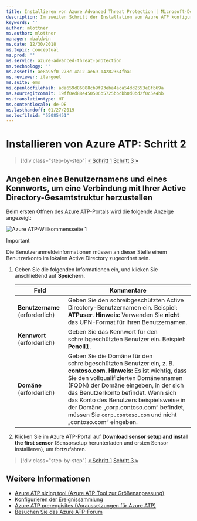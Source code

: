 ```yaml
---
title: Installieren von Azure Advanced Threat Protection | Microsoft-Dokumentation
description: Im zweiten Schritt der Installation von Azure ATP konfigurieren Sie die Domänenverbindungseinstellungen in Ihrem Azure ATP-Clouddienst.
keywords: ''
author: mlottner
ms.author: mlottner
manager: mbaldwin
ms.date: 12/30/2018
ms.topic: conceptual
ms.prod: ''
ms.service: azure-advanced-threat-protection
ms.technology: ''
ms.assetid: ae8a95f0-278c-4a12-ae69-14282364fba1
ms.reviewer: itargoet
ms.suite: ems
ms.openlocfilehash: ada659d86088cb9f93eba4aca54dd2553e8fb69a
ms.sourcegitcommit: 19ff0ed88e450506b5725bbcbb0d0bd2f0c5e4bb
ms.translationtype: HT
ms.contentlocale: de-DE
ms.lasthandoff: 01/27/2019
ms.locfileid: "55085451"
---
```

# <a name="install-azure-atp---step-2"></a>Installieren von Azure ATP: Schritt 2

> [!div class="step-by-step"]
> [« Schritt 1](install-atp-step1.md)
> [Schritt 3 »](install-atp-step3.md)

## <a name="provide-a-username-and-password-to-connect-to-your-active-directory-forest"></a>Angeben eines Benutzernamens und eines Kennworts, um eine Verbindung mit Ihrer Active Directory-Gesamtstruktur herzustellen

Beim ersten Öffnen des Azure ATP-Portals wird die folgende Anzeige angezeigt:

![Azure ATP-Willkommensseite 1](media/directory-services.png)

> [!IMPORTANT]
> Die Benutzeranmeldeinformationen müssen an dieser Stelle einem Benutzerkonto im lokalen Active Directory zugeordnet sein. 


1.  Geben Sie die folgenden Informationen ein, und klicken Sie anschließend auf **Speichern**.

    |Feld|Kommentare|
    |---------|------------|
    |**Benutzername** (erforderlich)|Geben Sie den schreibgeschützten Active Directory-Benutzernamen ein. Beispiel: **ATPuser**. **Hinweis:** Verwenden Sie **nicht** das UPN-Format für Ihren Benutzernamen.|
    |**Kennwort** (erforderlich)|Geben Sie das Kennwort für den schreibgeschützten Benutzer ein. Beispiel: **Pencil1**.|
    |**Domäne** (erforderlich)|Geben Sie die Domäne für den schreibgeschützten Benutzer ein, z. B. **contoso.com**. **Hinweis:** Es ist wichtig, dass Sie den vollqualifizierten Domänennamen (FQDN) der Domäne eingeben, in der sich das Benutzerkonto befindet. Wenn sich das Konto des Benutzers beispielsweise in der Domäne „corp.contoso.com“ befindet, müssen Sie `corp.contoso.com` und nicht „contoso.com“ eingeben.|

2. Klicken Sie im Azure ATP-Portal auf **Download sensor setup and install the first sensor** (Sensorsetup herunterladen und ersten Sensor installieren), um fortzufahren.


> [!div class="step-by-step"]
> [« Schritt 1](install-atp-step1.md)
> [Schritt 3 »](install-atp-step3.md)


## <a name="see-also"></a>Weitere Informationen
- [Azure ATP sizing tool (Azure ATP-Tool zur Größenanpassung)](http://aka.ms/aatpsizingtool)
- [Konfigurieren der Ereignissammlung](configure-event-collection.md)
- [Azure ATP prerequisites (Voraussetzungen für Azure ATP)](atp-prerequisites.md)
- [Besuchen Sie das Azure ATP-Forum](https://aka.ms/azureatpcommunity)
